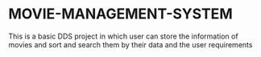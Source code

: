 # MOVIE-MANAGEMENT-SYSTEM
This is a basic DDS project in which user can store the information of movies and sort and search them by their data and the user requirements
